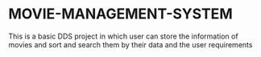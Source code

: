 # MOVIE-MANAGEMENT-SYSTEM
This is a basic DDS project in which user can store the information of movies and sort and search them by their data and the user requirements
